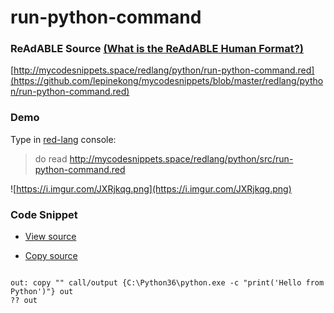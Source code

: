 
# run-python-command


### ReAdABLE Source [(What is the ReAdABLE Human Format?)](http://readablehumanformat.com)

[http://mycodesnippets.space/redlang/python/run-python-command.red](https://github.com/lepinekong/mycodesnippets/blob/master/redlang/python/run-python-command.red)


### Demo

Type in [red-lang](https://www.red-lang.org/p/download.html) console: 
>do read http://mycodesnippets.space/redlang/python/src/run-python-command.red

![https://i.imgur.com/JXRjkqg.png](https://i.imgur.com/JXRjkqg.png)
                    

### Code Snippet

- [View source](https://github.com/lepinekong/mycodesnippets/blob/master/redlang/python/src/run-python-command.red)
                        
- [Copy source](https://raw.githubusercontent.com/lepinekong/mycodesnippets/master/redlang/python/src/run-python-command.red)
                        


```red

out: copy "" call/output {C:\Python36\python.exe -c "print('Hello from Python')"} out
?? out
        
```


